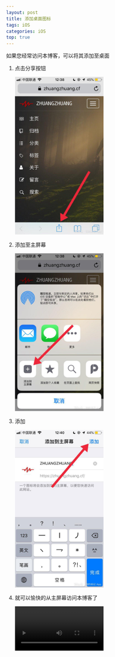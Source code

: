 ```yaml
---
layout: post
title: 添加桌面图标
tags: iOS
categories: iOS
top: true
---
```


如果您经常访问本博客，可以将其添加至桌面

<!-- more -->

1. 点击分享按钮

   <img width="50%" src="https://raw.githubusercontent.com/ydzydzydz/blogphoto/master/pwa/1.jpg" />

2. 添加至主屏幕

   <img width="50%" src="https://raw.githubusercontent.com/ydzydzydz/blogphoto/master/pwa/2.jpg" />

3. 添加

   <img width="50%" src="https://raw.githubusercontent.com/ydzydzydz/blogphoto/master/pwa/3.jpg" />

4. 就可以愉快的从主屏幕访问本博客了

   <video  width="50%" src="https://raw.githubusercontent.com/ydzydzydz/blogphoto/master/pwa/4.mp4" controls="controls">
   </video>


